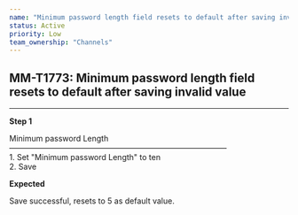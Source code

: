 ```yaml
---
name: "Minimum password length field resets to default after saving invalid value"
status: Active
priority: Low
team_ownership: "Channels"
---
```


## MM-T1773: Minimum password length field resets to default after saving invalid value

---

**Step 1**

Minimum password Length\
————————————————————————————\
1\. Set "Minimum password Length" to ten\
2\. Save

**Expected**

Save successful, resets to 5 as default value.
